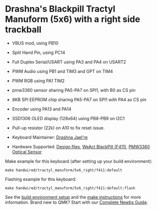 # Drashna's Blackpill Tractyl Manuform (5x6) with a right side trackball

* VBUS mod, using PB10
* Split Hand Pin, using PC14
* Full Duplex Serial/USART using PA3 and PA4 on USART2
* PWM Audio using PB1 and TIM3 and GPT on TIM4
* PWM RGB using PA1 TIM2
* pmw3360 sensor sharing PA5-PA7 on SPI1, with B0 as CS pin
* 8KB SPI EEPROM chip sharing PA5-PA7 on SPI1 with PA4 as CS pin
* Encoder using PA13 and PA14
* SSD1306 OLED display (128x64) using PB8-PB9 on I2C1
* Pull-up resistor (22k) on A10 to fix reset issue.

* Keyboard Maintainer: [Drashna Jael're](https://github.com/drashna)
* Hardware Supported: [Design files](https://gitlab.com/keyboards1/dm_r_track/-/tree/master/boolean), [WeAct BlackPill (F411)](https://github.com/WeActTC/MiniSTM32F4x1), [PMW3360 Optical Sensor](https://www.tindie.com/products/jkicklighter/pmw3360-motion-sensor/)

Make example for this keyboard (after setting up your build environment):

    make handwired/tractyl_manuform/5x6_right/f411:default

Flashing example for this keyboard:

    make handwired/tractyl_manuform/5x6_right/f411:default:flash

See the [build environment setup](https://docs.qmk.fm/#/getting_started_build_tools) and the [make instructions](https://docs.qmk.fm/#/getting_started_make_guide) for more information. Brand new to QMK? Start with our [Complete Newbs Guide](https://docs.qmk.fm/#/newbs).
